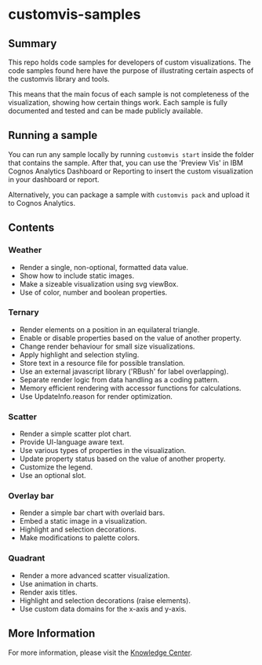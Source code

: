 # customvis-samples

## Summary
This repo holds code samples for developers of custom visualizations. The code samples found here have the purpose of illustrating certain aspects of the customvis library and tools.

This means that the main focus of each sample is not completeness of the visualization, showing how certain things work. Each sample is fully documented and tested and can be made publicly available.

## Running a sample
You can run any sample locally by running `customvis start` inside the folder that contains the sample. After that, you can use the 'Preview Vis' in IBM Cognos Analytics Dashboard or Reporting to insert the custom visualization in your dashboard or report.

Alternatively, you can package a sample with `customvis pack` and upload it to Cognos Analytics.

## Contents

### Weather
- Render a single, non-optional, formatted data value.
- Show how to include static images.
- Make a sizeable visualization using svg viewBox.
- Use of color, number and boolean properties.
 
### Ternary
- Render elements on a position in an equilateral triangle.
- Enable or disable properties based on the value of another property.
- Change render behaviour for small size visualizations.
- Apply highlight and selection styling.
- Store text in a resource file for possible translation.
- Use an external javascript library ('RBush' for label overlapping).
- Separate render logic from data handling as a coding pattern.
- Memory efficient rendering with accessor functions for calculations.
- Use UpdateInfo.reason for render optimization.

### Scatter
- Render a simple scatter plot chart.
- Provide UI-language aware text.
- Use various types of properties in the visualization.
- Update property status based on the value of another property.
- Customize the legend.
- Use an optional slot.

### Overlay bar
- Render a simple bar chart with overlaid bars.
- Embed a static image in a visualization.
- Highlight and selection decorations.
- Make modifications to palette colors.

### Quadrant
- Render a more advanced scatter visualization.
- Use animation in charts.
- Render axis titles.
- Highlight and selection decorations (raise elements).
- Use custom data domains for the x-axis and y-axis.

## More Information
For more information, please visit the [Knowledge Center](https://www.ibm.com/support/knowledgecenter/en/SSEP7J_11.1.0/com.ibm.swg.ba.cognos.ig_smples.doc/c_sample_customvis.html).
